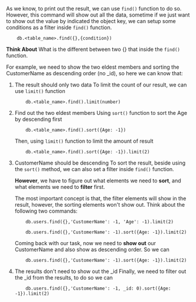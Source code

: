 As we know, to print out the result, we can use `find()` function to do so. However, this command will show out all the data, sometime if we just want to show out the value by indicated the object key, we can setup some conditions as a filter inside `find()` function.

```shell
    db.<table_name>.find({},{condition})
```

**Think About** What is the different between two {} that inside the `find()` function.
<br>

For example, we need to show the two eldest members and sorting the CustomerName as descending order (no _id), so here we can know that:
1. The result should only two data
    To limit the count of our result, we can use `limit()` function
    ```shell
        db.<table_name>.find().limit(number)
    ```
1. Find out the two eldest members 
    Using `sort()` function to sort the Age by descending first
    ```shell
        db.<table_name>.find().sort({Age: -1})
    ```
    
    Then, using `limit()` function to limit the amount of result
    ```shell
        db.<table_name>.find().sort({Age: -1}).limit(2)
    ```
    
1. CustomerName should be descending
    To sort the result, beside using the `sort()` method, we can also set a filter inside `find()` function.
    <br>

    **However**, we have to figure out what elements we need to **sort**, and what elements we need to **filter** first.
    <br>
    
    The most important concept is that, the filter elements will show in the result, however, the sorting elements won't show out. Think about the following two commands:
    ```shell
        db.users.find({},'CustomerName': -1, 'Age': -1).limit(2)
    ```
    
    ```shell
        db.users.find({},'CustomerName': -1).sort({Age: -1}).limit(2)
    ```
    
    Coming back with our task, now we need to **show out** our CustomerName and also show as descending order. So we can
    ```shell
        db.users.find({},'CustomerName': -1).sort({Age: -1}).limit(2)
    ```
    
1. The results don't need to show out the _id
    Finally, we need to filter out the _id from the results, to do so we can
    ```shell
        db.users.find({},'CustomerName': -1, _id: 0).sort({Age: -1}).limit(2)
    ```